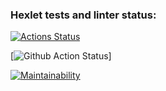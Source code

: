### Hexlet tests and linter status:
[![Actions Status](https://github.com/kazanmarat/python-project-lvl1/workflows/hexlet-check/badge.svg)](https://github.com/kazanmarat/python-project-lvl1/actions)

[![Github Action Status](https://github.com/kazanmarat/python-project-lvl1/actions/workflows/makelint/badge.svg)]

[![Maintainability](https://api.codeclimate.com/v1/badges/a5551f40b263ba2c3764/maintainability)](https://codeclimate.com/github/ooade/NextSimpleStarter/maintainability)
